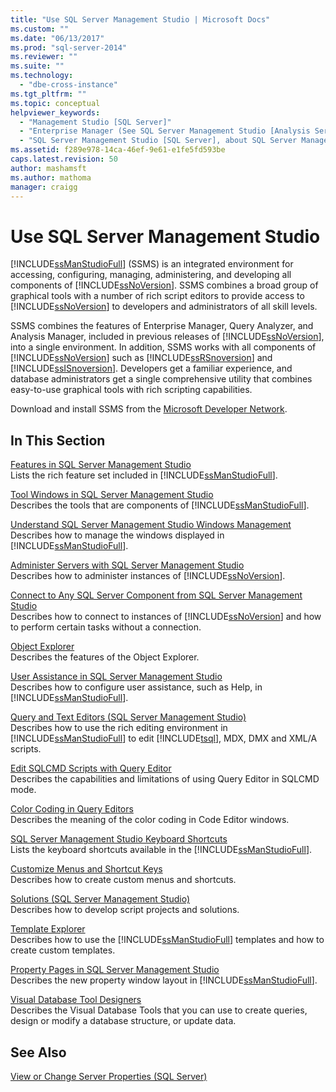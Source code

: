 ```yaml
---
title: "Use SQL Server Management Studio | Microsoft Docs"
ms.custom: ""
ms.date: "06/13/2017"
ms.prod: "sql-server-2014"
ms.reviewer: ""
ms.suite: ""
ms.technology: 
  - "dbe-cross-instance"
ms.tgt_pltfrm: ""
ms.topic: conceptual
helpviewer_keywords: 
  - "Management Studio [SQL Server]"
  - "Enterprise Manager (See SQL Server Management Studio [Analysis Services])"
  - "SQL Server Management Studio [SQL Server], about SQL Server Management Studio"
ms.assetid: f289e978-14ca-46ef-9e61-e1fe5fd593be
caps.latest.revision: 50
author: mashamsft
ms.author: mathoma
manager: craigg
---
```

# Use SQL Server Management Studio
  [!INCLUDE[ssManStudioFull](../includes/ssmanstudiofull-md.md)] (SSMS) is an integrated environment for accessing, configuring, managing, administering, and developing all components of [!INCLUDE[ssNoVersion](../includes/ssnoversion-md.md)]. SSMS combines a broad group of graphical tools with a number of rich script editors to provide access to [!INCLUDE[ssNoVersion](../includes/ssnoversion-md.md)] to developers and administrators of all skill levels.  
  
 SSMS combines the features of Enterprise Manager, Query Analyzer, and Analysis Manager, included in previous releases of [!INCLUDE[ssNoVersion](../includes/ssnoversion-md.md)], into a single environment. In addition, SSMS works with all components of [!INCLUDE[ssNoVersion](../includes/ssnoversion-md.md)] such as [!INCLUDE[ssRSnoversion](../includes/ssrsnoversion-md.md)] and [!INCLUDE[ssISnoversion](../includes/ssisnoversion-md.md)]. Developers get a familiar experience, and database administrators get a single comprehensive utility that combines easy-to-use graphical tools with rich scripting capabilities.  
  
 Download and install SSMS from the [Microsoft Developer Network](http://msdn.microsoft.com/library/dn434042.aspx).  
  
## In This Section  
 [Features in SQL Server Management Studio](features-in-sql-server-management-studio.md)  
 Lists the rich feature set included in [!INCLUDE[ssManStudioFull](../includes/ssmanstudiofull-md.md)].  
  
 [Tool Windows in SQL Server Management Studio](../ssms/tool-windows-in-sql-server-management-studio.md)  
 Describes the tools that are components of [!INCLUDE[ssManStudioFull](../includes/ssmanstudiofull-md.md)].  
  
 [Understand SQL Server Management Studio Windows Management](../ssms/understand-sql-server-management-studio-windows-management.md)  
 Describes how to manage the windows displayed in [!INCLUDE[ssManStudioFull](../includes/ssmanstudiofull-md.md)].  
  
 [Administer Servers with SQL Server Management Studio](../ssms/administer-servers-with-sql-server-management-studio.md)  
 Describes how to administer instances of [!INCLUDE[ssNoVersion](../includes/ssnoversion-md.md)].  
  
 [Connect to Any SQL Server Component from SQL Server Management Studio](../ssms/f1-help/connect-to-any-sql-server-component-from-sql-server-management-studio.md)  
 Describes how to connect to instances of [!INCLUDE[ssNoVersion](../includes/ssnoversion-md.md)] and how to perform certain tasks without a connection.  
  
 [Object Explorer](../ssms/object/object-explorer.md)  
 Describes the features of the Object Explorer.  
  
 [User Assistance in SQL Server Management Studio](../ssms/user-assistance-in-sql-server-management-studio.md)  
 Describes how to configure user assistance, such as Help, in [!INCLUDE[ssManStudioFull](../includes/ssmanstudiofull-md.md)].  
  
 [Query and Text Editors &#40;SQL Server Management Studio&#41;](../relational-databases/scripting/query-and-text-editors-sql-server-management-studio.md)  
 Describes how to use the rich editing environment in [!INCLUDE[ssManStudioFull](../includes/ssmanstudiofull-md.md)] to edit [!INCLUDE[tsql](../includes/tsql-md.md)], MDX, DMX and XML/A scripts.  
  
 [Edit SQLCMD Scripts with Query Editor](../relational-databases/scripting/edit-sqlcmd-scripts-with-query-editor.md)  
 Describes the capabilities and limitations of using Query Editor in SQLCMD mode.  
  
 [Color Coding in Query Editors](../relational-databases/scripting/color-coding-in-query-editors.md)  
 Describes the meaning of the color coding in Code Editor windows.  
  
 [SQL Server Management Studio Keyboard Shortcuts](../ssms/sql-server-management-studio-keyboard-shortcuts.md)  
 Lists the keyboard shortcuts available in the [!INCLUDE[ssManStudioFull](../includes/ssmanstudiofull-md.md)].  
  
 [Customize Menus and Shortcut Keys](../ssms/customize-menus-and-shortcut-keys.md)  
 Describes how to create custom menus and shortcuts.  
  
 [Solutions &#40;SQL Server Management Studio&#41;](../ssms/solution/solutions-sql-server-management-studio.md)  
 Describes how to develop script projects and solutions.  
  
 [Template Explorer](../ssms/template/template-explorer.md)  
 Describes how to use the [!INCLUDE[ssManStudioFull](../includes/ssmanstudiofull-md.md)] templates and how to create custom templates.  
  
 [Property Pages in SQL Server Management Studio](../ssms/property-pages-in-sql-server-management-studio.md)  
 Describes the new property window layout in [!INCLUDE[ssManStudioFull](../includes/ssmanstudiofull-md.md)].  
  
 [Visual Database Tool Designers](../ssms/visual-db-tools/visual-database-tool-designers.md)  
 Describes the Visual Database Tools that you can use to create queries, design or modify a database structure, or update data.  
  
## See Also  
 [View or Change Server Properties &#40;SQL Server&#41;](configure-windows/view-or-change-server-properties-sql-server.md)  
  
  
